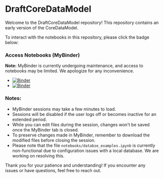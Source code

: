 # DraftCoreDataModel

Welcome to the DraftCoreDataModel repository! This repository contains an early version of the CoreDataModel.







To interact with the notebooks in this repository, please click the badge below:

### Access Notebooks (MyBinder)

**Note:** MyBinder is currently undergoing maintenance, and access to notebooks may be limited. We apologize for any inconvenience.

- [![Binder](https://mybinder.org/badge_logo.svg)](https://mybinder.org/v2/gh/InformaticsGenomicMedicine/DraftCoreDataModel.git/dev-sb)
- [![Binder](https://mybinder.org/badge_logo.svg)](https://mybinder.org/v2/gh/InformaticsGenomicMedicine/DraftCoreDataModel/issue-dev-sb)

### Notes:
- MyBinder sessions may take a few minutes to load.
- Sessions will be disabled if the user logs off or becomes inactive for an extended period.
- While you can edit files during the session, changes won't be saved once the MyBinder tab is closed.
- To preserve changes made in MyBinder, remember to download the modified files before closing the session.
- Please note that the file `notebooks/databse_examples.ipynb` is currently non-functional due to configuration issues with a local database. We are working on resolving this.

Thank you for your patience and understanding! If you encounter any issues or have questions, feel free to reach out.
